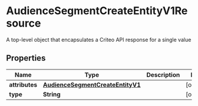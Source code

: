 

# AudienceSegmentCreateEntityV1Resource

A top-level object that encapsulates a Criteo API response for a single value

## Properties

| Name | Type | Description | Notes |
|------------ | ------------- | ------------- | -------------|
|**attributes** | [**AudienceSegmentCreateEntityV1**](AudienceSegmentCreateEntityV1.md) |  |  [optional] |
|**type** | **String** |  |  [optional] |



